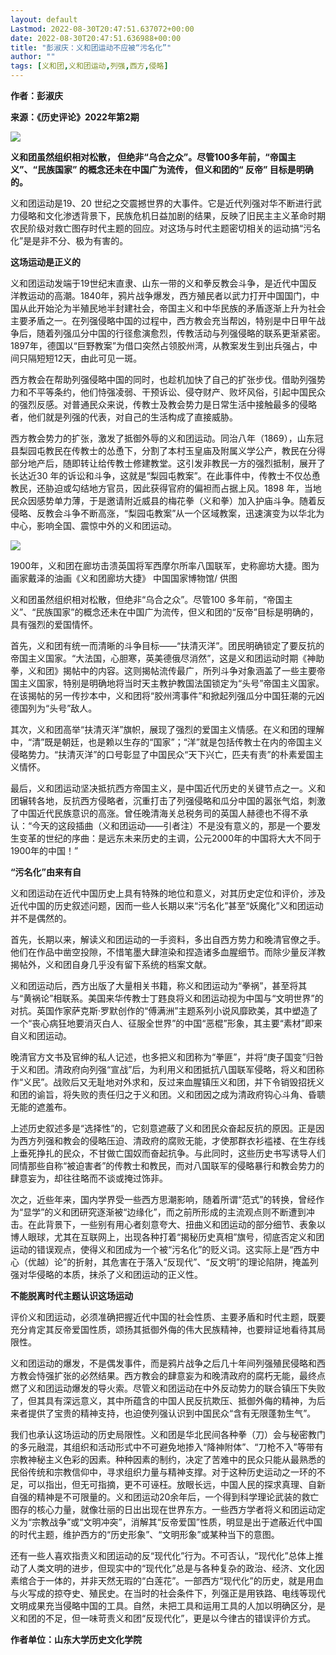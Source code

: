 ```yaml
---
layout: default
Lastmod: 2022-08-30T20:47:51.637072+00:00
date: 2022-08-30T20:47:51.636988+00:00
title: "彭淑庆：义和团运动不应被“污名化”"
author: ""
tags: [义和团,义和团运动,列强,西方,侵略]
---
```


**作者：彭淑庆**

**来源：《历史评论》2022年第2期**

![](https://images.weserv.nl/?url=//inews.gtimg.com/newsapp_match/0/15093104247/0)

**义和团虽然组织相对松散， 但绝非“乌合之众”。尽管100多年前，“帝国主义”、“民族国家” 的概念还未在中国广为流传， 但义和团的“ 反帝” 目标是明确的。**

义和团运动是19、20 世纪之交震撼世界的大事件。它是近代列强对华不断进行武力侵略和文化渗透背景下，民族危机日益加剧的结果，反映了旧民主主义革命时期农民阶级对救亡图存时代主题的回应。对这场与时代主题密切相关的运动搞“污名化”是是非不分、极为有害的。

**这场运动是正义的**

义和团运动发端于19世纪末直隶、山东一带的义和拳反教会斗争，是近代中国反洋教运动的高潮。1840年，鸦片战争爆发，西方殖民者以武力打开中国国门，中国从此开始沦为半殖民地半封建社会，帝国主义和中华民族的矛盾逐渐上升为社会主要矛盾之一。在列强侵略中国的过程中，西方教会充当帮凶，特别是中日甲午战争后，随着列强瓜分中国的行径愈演愈烈，传教活动与列强侵略的联系更渐紧密。1897年，德国以“巨野教案”为借口突然占领胶州湾，从教案发生到出兵强占，中间只隔短短12天，由此可见一斑。

西方教会在帮助列强侵略中国的同时，也趁机加快了自己的扩张步伐。借助列强势力和不平等条约，他们恃强凌弱、干预诉讼、侵夺财产、败坏风俗，引起中国民众的强烈反感。对普通民众来说，传教士及教会势力是日常生活中接触最多的侵略者，他们就是列强的代表，对自己的生活构成了直接威胁。

西方教会势力的扩张，激发了抵御外辱的义和团运动。同治八年（1869），山东冠县梨园屯教民在传教士的怂恿下，分割了本村玉皇庙及附属义学公产，教民在分得部分地产后，随即转让给传教士修建教堂。这引发非教民一方的强烈抵制，展开了长达近30 年的诉讼和斗争，这就是“梨园屯教案”。在此事件中，传教士不仅怂恿教民，还胁迫或勾结地方官员，因此获得官府的偏袒而占据上风。1898 年，当地民众因感势单力薄，于是邀请附近威县的梅花拳（义和拳）加入护庙斗争。随着反侵略、反教会斗争不断高涨，“梨园屯教案”从一个区域教案，迅速演变为以华北为中心，影响全国、震惊中外的义和团运动。

![](https://images.weserv.nl/?url=//inews.gtimg.com/newsapp_bt/0/15093104248/1000)

1900年，义和团在廊坊击溃英国将军西摩尔所率八国联军，史称廊坊大捷。图为画家戴泽的油画《义和团廊坊大捷》 中国国家博物馆/ 供图

义和团虽然组织相对松散，但绝非“乌合之众”。尽管100 多年前，“帝国主义”、“民族国家”的概念还未在中国广为流传，但义和团的“反帝”目标是明确的，具有强烈的爱国情怀。

首先，义和团有统一而清晰的斗争目标——“扶清灭洋”。团民明确锁定了要反抗的帝国主义国家。“大法国，心胆寒，英美德俄尽消然”，这是义和团运动时期《神助拳，义和团》揭帖中的内容。这则揭帖流传最广，所列斗争对象涵盖了一些主要帝国主义国家，特别是明确地将当时天主教护教国法国锁定为“头号”帝国主义国家。在该揭帖的另一传抄本中，义和团将“胶州湾事件”和掀起列强瓜分中国狂潮的元凶德国列为“头号”敌人。

其次，义和团高举“扶清灭洋”旗帜，展现了强烈的爱国主义情感。在义和团的理解中，“清”既是朝廷，也是赖以生存的“国家”；“洋”就是包括传教士在内的帝国主义侵略势力。“扶清灭洋”的口号彰显了中国民众“天下兴亡，匹夫有责”的朴素爱国主义情怀。

最后，义和团运动坚决抵抗西方帝国主义，是中国近代历史的关键节点之一。义和团辗转各地，反抗西方侵略者，沉重打击了列强侵略和瓜分中国的嚣张气焰，刺激了中国近代民族意识的高涨。曾任晚清海关总税务司的英国人赫德也不得不承认：“今天的这段插曲（义和团运动——引者注）不是没有意义的，那是一个要发生变革的世纪的序曲：是远东未来历史的主调，公元2000年的中国将大大不同于1900年的中国！”

**“污名化”由来有自**

义和团运动在近代中国历史上具有特殊的地位和意义，对其历史定位和评价，涉及近代中国的历史叙述问题，因而一些人长期以来“污名化”甚至“妖魔化”义和团运动并不是偶然的。

首先，长期以来，解读义和团运动的一手资料，多出自西方势力和晚清官僚之手。他们在作品中凿空投隙，不惜笔墨大肆渲染和捏造诸多血腥细节。而除少量反洋教揭帖外，义和团自身几乎没有留下系统的档案文献。

义和团运动后，西方出版了大量相关书籍，称义和团运动为“拳祸”，甚至将其与“黄祸论”相联系。美国来华传教士丁韪良将义和团运动视为中国与“文明世界”的对抗。英国作家萨克斯·罗默创作的“傅满洲”主题系列小说风靡欧美，其中塑造了一个“丧心病狂地要消灭白人、征服全世界”的中国“恶棍”形象，其主要“素材”即来自义和团运动。

晚清官方文书及官绅的私人记述，也多把义和团称为“拳匪”，并将“庚子国变”归咎于义和团。清政府向列强“宣战”后，为利用义和团抵抗八国联军侵略，将义和团称作“义民”。战败后又无耻地对外求和，反过来血腥镇压义和团，并下令销毁招抚义和团的谕旨，将失败的责任归之于义和团。义和团因之成为清政府钩心斗角、昏聩无能的遮羞布。

上述历史叙述多是“选择性”的，它刻意遮蔽了义和团民众奋起反抗的原因。正是因为西方列强和教会的侵略压迫、清政府的腐败无能，才使那群衣衫褴褛、在生存线上垂死挣扎的民众，不甘做亡国奴而奋起抗争。与此同时，这些历史书写诱导人们同情那些自称“被迫害者”的传教士和教民，而对八国联军的侵略暴行和教会势力的肆意妄为，却往往略而不谈或掩过饰非。

次之，近些年来，国内学界受一些西方思潮影响，随着所谓“范式”的转换，曾经作为“显学”的义和团研究逐渐被“边缘化”，而之前所形成的主流观点则不断遭到冲击。在此背景下，一些别有用心者刻意夸大、扭曲义和团运动的部分细节、表象以博人眼球，尤其在互联网上，出现各种打着“揭秘历史真相”旗号，彻底否定义和团运动的错误观点，使得义和团成为一个被“污名化”的贬义词。这实际上是“西方中心（优越）论”的折射，其危害在于落入“反现代”、“反文明”的理论陷阱，掩盖列强对华侵略的本质，抹杀了义和团运动的正义性。

**不能脱离时代主题认识这场运动**

评价义和团运动，必须准确把握近代中国的社会性质、主要矛盾和时代主题，既要充分肯定其反帝爱国性质，颂扬其抵御外侮的伟大民族精神，也要辩证地看待其局限性。

义和团运动的爆发，不是偶发事件，而是鸦片战争之后几十年间列强殖民侵略和西方教会恃强扩张的必然结果。西方教会的肆意妄为和晚清政府的腐朽无能，最终点燃了义和团运动爆发的导火索。尽管义和团运动在中外反动势力的联合镇压下失败了，但其具有深远意义，其中所蕴含的中国人民反抗欺压、抵御外侮的精神，为后来者提供了宝贵的精神支持，也迫使列强认识到中国民众“含有无限蓬勃生气”。

我们也承认这场运动的历史局限性。义和团是华北民间各种拳（刀）会与秘密教门的多元融混，其组织和活动形式中不可避免地掺入“降神附体”、“刀枪不入”等带有宗教神秘主义色彩的因素。种种因素的制约，决定了苦难中的民众只能从最熟悉的民俗传统和宗教信仰中，寻求组织力量与精神支撑。对于这种历史运动之一环的不足，可以指出，但无可指摘，更不可诬枉。放眼长远，中国人民的探求真理、自新自强的精神是不可限量的。义和团运动20余年后，一个得到科学理论武装的救亡图存的核心力量，就像壮丽的日出出现在世界东方。一些西方学者将义和团运动定义为“宗教战争”或“文明冲突”，消解其“反帝爱国”性质，明显是出于遮蔽近代中国的时代主题，维护西方的“历史形象”、“文明形象”或某种当下的意图。

还有一些人喜欢指责义和团运动的反“现代化”行为。不可否认，“现代化”总体上推动了人类文明的进步，但现实中的“现代化”总是与各种复杂的政治、经济、文化因素绾合于一体的，并非天然无瑕的“白莲花”。一部西方“现代化”的历史，就是用血与火写成的掠夺史、殖民史。在当时的社会条件下，列强正是用铁路、电线等现代文明成果充当侵略中国的工具。自然，未把工具和运用工具的人加以明确区分，是义和团的不足，但一味苛责义和团“反现代化”，更是以今律古的错误评价方式。

**作者单位：山东大学历史文化学院**

